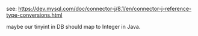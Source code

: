 see:
https://dev.mysql.com/doc/connector-j/8.1/en/connector-j-reference-type-conversions.html

maybe our tinyint in DB should map to Integer in Java.